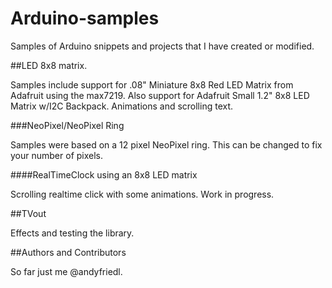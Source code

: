 # Arduino-samples
Samples of Arduino snippets and projects that I have created or modified.

##LED 8x8 matrix.

Samples include support for .08" Miniature 8x8 Red LED Matrix from Adafruit using the max7219. Also support for Adafruit Small 1.2" 8x8 LED Matrix w/I2C Backpack. Animations and scrolling text.

###NeoPixel/NeoPixel Ring

Samples were based on a 12 pixel NeoPixel ring. This can be changed to fix your number of pixels.

####RealTimeClock using an 8x8 LED matrix

Scrolling realtime click with some animations. Work in progress.

##TVout

Effects and testing the library.

##Authors and Contributors

So far just me @andyfriedl.
